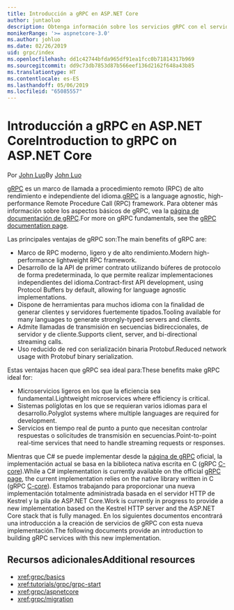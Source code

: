 ```yaml
---
title: Introducción a gRPC en ASP.NET Core
author: juntaoluo
description: Obtenga información sobre los servicios gRPC con el servidor de Kestrel y la pila de ASP.NET Core.
monikerRange: '>= aspnetcore-3.0'
ms.author: johluo
ms.date: 02/26/2019
uid: grpc/index
ms.openlocfilehash: dd1c42744bfda965df91ea1fcc0b71814317b969
ms.sourcegitcommit: dd9c73db7853d87b566eef136d2162f648a43b85
ms.translationtype: HT
ms.contentlocale: es-ES
ms.lasthandoff: 05/06/2019
ms.locfileid: "65085557"
---
```

# <a name="introduction-to-grpc-on-aspnet-core"></a><span data-ttu-id="a3b23-103">Introducción a gRPC en ASP.NET Core</span><span class="sxs-lookup"><span data-stu-id="a3b23-103">Introduction to gRPC on ASP.NET Core</span></span>

<span data-ttu-id="a3b23-104">Por [John Luo](https://github.com/juntaoluo)</span><span class="sxs-lookup"><span data-stu-id="a3b23-104">By [John Luo](https://github.com/juntaoluo)</span></span>

<span data-ttu-id="a3b23-105">[gRPC](https://grpc.io/docs/guides/) es un marco de llamada a procedimiento remoto (RPC) de alto rendimiento e independiente del idioma.</span><span class="sxs-lookup"><span data-stu-id="a3b23-105">[gRPC](https://grpc.io/docs/guides/) is a language agnostic, high-performance Remote Procedure Call (RPC) framework.</span></span> <span data-ttu-id="a3b23-106">Para obtener más información sobre los aspectos básicos de gRPC, vea la [página de documentación de gRPC](https://grpc.io/docs/).</span><span class="sxs-lookup"><span data-stu-id="a3b23-106">For more on gRPC fundamentals, see the [gRPC documentation page](https://grpc.io/docs/).</span></span>

<span data-ttu-id="a3b23-107">Las principales ventajas de gRPC son:</span><span class="sxs-lookup"><span data-stu-id="a3b23-107">The main benefits of gRPC are:</span></span>
* <span data-ttu-id="a3b23-108">Marco de RPC moderno, ligero y de alto rendimiento.</span><span class="sxs-lookup"><span data-stu-id="a3b23-108">Modern high-performance lightweight RPC framework.</span></span>
* <span data-ttu-id="a3b23-109">Desarrollo de la API de primer contrato utilizando búferes de protocolo de forma predeterminada, lo que permite realizar implementaciones independientes del idioma.</span><span class="sxs-lookup"><span data-stu-id="a3b23-109">Contract-first API development, using Protocol Buffers by default, allowing for language agnostic implementations.</span></span>
* <span data-ttu-id="a3b23-110">Dispone de herramientas para muchos idioma con la finalidad de generar clientes y servidores fuertemente tipados.</span><span class="sxs-lookup"><span data-stu-id="a3b23-110">Tooling available for many languages to generate strongly-typed servers and clients.</span></span>
* <span data-ttu-id="a3b23-111">Admite llamadas de transmisión en secuencias bidireccionales, de servidor y de cliente.</span><span class="sxs-lookup"><span data-stu-id="a3b23-111">Supports client, server, and bi-directional streaming calls.</span></span>
* <span data-ttu-id="a3b23-112">Uso reducido de red con serialización binaria Protobuf.</span><span class="sxs-lookup"><span data-stu-id="a3b23-112">Reduced network usage with Protobuf binary serialization.</span></span>

<span data-ttu-id="a3b23-113">Estas ventajas hacen que gRPC sea ideal para:</span><span class="sxs-lookup"><span data-stu-id="a3b23-113">These benefits make gRPC ideal for:</span></span>
* <span data-ttu-id="a3b23-114">Microservicios ligeros en los que la eficiencia sea fundamental.</span><span class="sxs-lookup"><span data-stu-id="a3b23-114">Lightweight microservices where efficiency is critical.</span></span>
* <span data-ttu-id="a3b23-115">Sistemas políglotas en los que se requieran varios idiomas para el desarrollo.</span><span class="sxs-lookup"><span data-stu-id="a3b23-115">Polyglot systems where multiple languages are required for development.</span></span>
* <span data-ttu-id="a3b23-116">Servicios en tiempo real de punto a punto que necesitan controlar respuestas o solicitudes de transmisión en secuencias.</span><span class="sxs-lookup"><span data-stu-id="a3b23-116">Point-to-point real-time services that need to handle streaming requests or responses.</span></span>

<span data-ttu-id="a3b23-117">Mientras que C# se puede implementar desde la [página de gRPC](https://grpc.io/docs/quickstart/csharp.html) oficial, la implementación actual se basa en la biblioteca nativa escrita en C (gRPC [C-core](https://grpc.io/blog/grpc-stacks)).</span><span class="sxs-lookup"><span data-stu-id="a3b23-117">While a C# implementation is currently available on the official [gRPC page](https://grpc.io/docs/quickstart/csharp.html), the current implementation relies on the native library written in C (gRPC [C-core](https://grpc.io/blog/grpc-stacks)).</span></span> <span data-ttu-id="a3b23-118">Estamos trabajando para proporcionar una nueva implementación totalmente administrada basada en el servidor HTTP de Kestrel y la pila de ASP.NET Core.</span><span class="sxs-lookup"><span data-stu-id="a3b23-118">Work is currently in progress to provide a new implementation based on the Kestrel HTTP server and the ASP.NET Core stack that is fully managed.</span></span> <span data-ttu-id="a3b23-119">En los siguientes documentos encontrará una introducción a la creación de servicios de gRPC con esta nueva implementación.</span><span class="sxs-lookup"><span data-stu-id="a3b23-119">The following documents provide an introduction to building gRPC services with this new implementation.</span></span>

## <a name="additional-resources"></a><span data-ttu-id="a3b23-120">Recursos adicionales</span><span class="sxs-lookup"><span data-stu-id="a3b23-120">Additional resources</span></span>

* <xref:grpc/basics>
* <xref:tutorials/grpc/grpc-start>
* <xref:grpc/aspnetcore>
* <xref:grpc/migration>